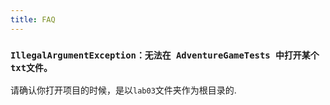 ```yaml
---
title: FAQ
---
```


### `IllegalArgumentException：无法在 AdventureGameTests 中打开某个txt文件。`

请确认你打开项目的时候，是以`lab03`文件夹作为根目录的.

